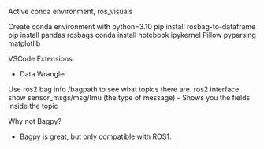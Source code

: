 
Active conda environment, ros_visuals

Create conda environment with python=3.10
pip install rosbag-to-dataframe
pip install pandas rosbags
conda install notebook ipykernel Pillow pyparsing matplotlib

VSCode Extensions:
- Data Wrangler

Use ros2 bag info /bagpath to see what topics there are.
ros2 interface show sensor_msgs/msg/Imu (the type of message)
    - Shows you the fields inside the topic

Why not Bagpy?
- Bagpy is great, but only compatible with ROS1.